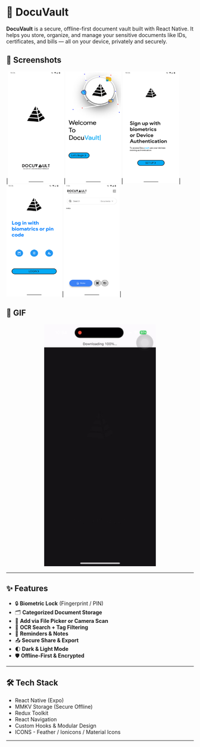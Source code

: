 # 🔐 DocuVault

**DocuVault** is a secure, offline-first document vault built with React Native. It helps you store, organize, and manage your sensitive documents like IDs, certificates, and bills — all on your device, privately and securely.

## 📸 Screenshots

|<img src="./assets/screenshots/1.png" width="150" height="300"/>|<img src="./assets/screenshots/2.png" width="150"  height="300" />|<img src="./assets/screenshots/3.png" width="150"  height="300" />|<img src="./assets/screenshots/4.png" width="150" height="300" />|<img src="./assets/screenshots/5.png" width="150" height="300" />|

## 🎥 GIF

<div align="center">
  <img src="./assets/screenshots/sr.gif" alt="DocuVault Demo" width="300" />
</div>

---

## ✨ Features

- 🔒 **Biometric Lock** (Fingerprint / PIN)
- 🗂️ **Categorized Document Storage**
- 📂 **Add via File Picker or Camera Scan**
- 🔎 **OCR Search + Tag Filtering**
- 📅 **Reminders & Notes**
- 📤 **Secure Share & Export**
- 🌓 **Dark & Light Mode**
- 🛡️ **Offline-First & Encrypted**

---

## 🛠 Tech Stack

- React Native (Expo)
- MMKV Storage (Secure Offline)
- Redux Toolkit
- React Navigation
- Custom Hooks & Modular Design
- ICONS - Feather / Ionicons / Material Icons

---
